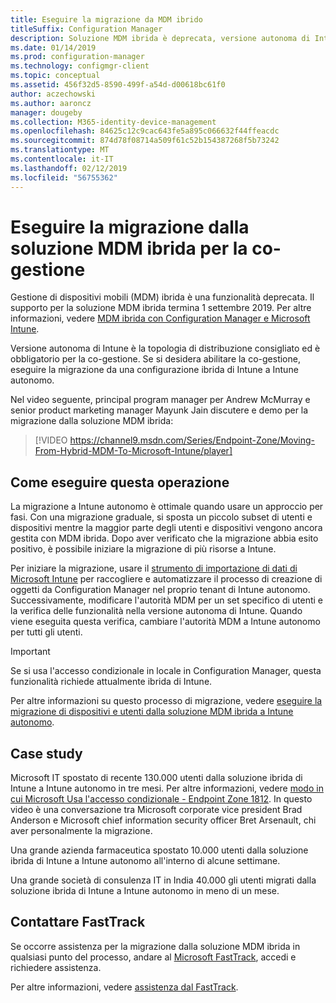 ```yaml
---
title: Eseguire la migrazione da MDM ibrido
titleSuffix: Configuration Manager
description: Soluzione MDM ibrida è deprecata, versione autonoma di Intune è obbligatoria per la co-gestione.
ms.date: 01/14/2019
ms.prod: configuration-manager
ms.technology: configmgr-client
ms.topic: conceptual
ms.assetid: 456f32d5-8590-499f-a54d-d00618bc61f0
author: aczechowski
ms.author: aaroncz
manager: dougeby
ms.collection: M365-identity-device-management
ms.openlocfilehash: 84625c12c9cac643fe5a895c066632f44ffeacdc
ms.sourcegitcommit: 874d78f08714a509f61c52b154387268f5b73242
ms.translationtype: MT
ms.contentlocale: it-IT
ms.lasthandoff: 02/12/2019
ms.locfileid: "56755362"
---
```

# <a name="migrate-from-hybrid-mdm-for-co-management"></a>Eseguire la migrazione dalla soluzione MDM ibrida per la co-gestione

Gestione di dispositivi mobili (MDM) ibrida è una funzionalità deprecata. Il supporto per la soluzione MDM ibrida termina 1 settembre 2019. Per altre informazioni, vedere [MDM ibrida con Configuration Manager e Microsoft Intune](/sccm/mdm/understand/hybrid-mobile-device-management).

Versione autonoma di Intune è la topologia di distribuzione consigliato ed è obbligatorio per la co-gestione. Se si desidera abilitare la co-gestione, eseguire la migrazione da una configurazione ibrida di Intune a Intune autonomo. 

Nel video seguente, principal program manager per Andrew McMurray e senior product marketing manager Mayunk Jain discutere e demo per la migrazione dalla soluzione MDM ibrida:

> [!VIDEO https://channel9.msdn.com/Series/Endpoint-Zone/Moving-From-Hybrid-MDM-To-Microsoft-Intune/player]



## <a name="how-to-do-it"></a>Come eseguire questa operazione

La migrazione a Intune autonomo è ottimale quando usare un approccio per fasi. Con una migrazione graduale, si sposta un piccolo subset di utenti e dispositivi mentre la maggior parte degli utenti e dispositivi vengono ancora gestita con MDM ibrida. Dopo aver verificato che la migrazione abbia esito positivo, è possibile iniziare la migrazione di più risorse a Intune.

Per iniziare la migrazione, usare il [strumento di importazione di dati di Microsoft Intune](/sccm/mdm/deploy-use/migrate-import-data) per raccogliere e automatizzare il processo di creazione di oggetti da Configuration Manager nel proprio tenant di Intune autonomo. Successivamente, modificare l'autorità MDM per un set specifico di utenti e la verifica delle funzionalità nella versione autonoma di Intune. Quando viene eseguita questa verifica, cambiare l'autorità MDM a Intune autonomo per tutti gli utenti.

> [!Important]  
> Se si usa l'accesso condizionale in locale in Configuration Manager, questa funzionalità richiede attualmente ibrida di Intune.  

Per altre informazioni su questo processo di migrazione, vedere [eseguire la migrazione di dispositivi e utenti dalla soluzione MDM ibrida a Intune autonomo](/sccm/mdm/deploy-use/migrate-hybridmdm-to-intunesa).



## <a name="case-studies"></a>Case study

Microsoft IT spostato di recente 130.000 utenti dalla soluzione ibrida di Intune a Intune autonomo in tre mesi. Per altre informazioni, vedere [modo in cui Microsoft Usa l'accesso condizionale - Endpoint Zone 1812](https://youtu.be/offk-KH7eIA?t=651). In questo video è una conversazione tra Microsoft corporate vice president Brad Anderson e Microsoft chief information security officer Bret Arsenault, chi aver personalmente la migrazione. 

Una grande azienda farmaceutica spostato 10.000 utenti dalla soluzione ibrida di Intune a Intune autonomo all'interno di alcune settimane.

Una grande società di consulenza IT in India 40.000 gli utenti migrati dalla soluzione ibrida di Intune a Intune autonomo in meno di un mese.



## <a name="contact-fasttrack"></a>Contattare FastTrack

Se occorre assistenza per la migrazione dalla soluzione MDM ibrida in qualsiasi punto del processo, andare al [Microsoft FastTrack](https://Microsoft.com/FastTrack/), accedi e richiedere assistenza. 

Per altre informazioni, vedere [assistenza dal FastTrack](/sccm/comanage/quickstart-fasttrack). 

